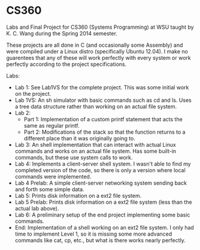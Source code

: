 # CS360
Labs and Final Project for CS360 (Systems Programming) at WSU taught by K. C. Wang during the Spring 2014 semester.

These projects are all done in C (and occasionally some Assembly) and were compiled under a Linux distro (specifically Ubuntu 12.04). I make no guarentees that any of these will work perfectly with every system or work perfectly according to the project specifications.

Labs:
- Lab 1: See Lab1VS for the complete project. This was some initial work on the project.
- Lab 1VS: An sh simulator with basic commands such as cd and ls. Uses a tree data structure rather than working on an actual file system.
- Lab 2: 
  - Part 1: Implementation of a custom printf statement that acts the same as regular printf.
  - Part 2: Modifications of the stack so that the function returns to a different place than it was originally going to.
- Lab 3: An shell implementation that can interact with actual Linux commands and works on an actual file system. Has some built-in commands, but these use system calls to work. 
- Lab 4: Implements a client-server shell system. I wasn't able to find my completed version of the code, so there is only a version where local commands were implemented.
- Lab 4 Prelab: A simple client-server networking system sending back and forth some simple data.
- Lab 5: Prints disk information on a ext2 file system.
- Lab 5 Prelab: Prints disk information on a ext2 file system (less than the actual lab above).
- Lab 6: A preliminary setup of the end project implementing some basic commands.
- End: Implementation of a shell working on an ext2 file system. I only had time to implement Level 1, so it is missing some more advanced commands like cat, cp, etc., but what is there works nearly perfectly.
